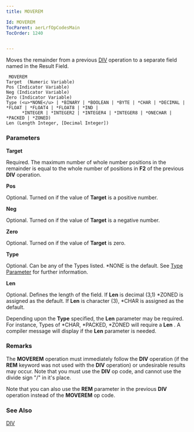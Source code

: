 ```yaml
---
title: MOVEREM

Id: MOVEREM
TocParent: aerLrfOpCodesMain
TocOrder: 1240


---
```


Moves the remainder from a previous [DIV](DIV.html) operation to a separate field named in the Result Field. 

```
 MOVEREM
Target  (Numeric Variable)
Pos (Indicator Variable) 
Neg (Indicator Variable)
Zero (Indicator Variable)
Type (<u>*NONE</u> | *BINARY | *BOOLEAN | *BYTE | *CHAR | *DECIMAL | *FLOAT | *FLOAT4 | *FLOAT8 | *IND | 
      *INTEGER | *INTEGER2 | *INTEGER4 | *INTEGER8 | *ONECHAR | *PACKED | *ZONED)
Len (Length Integer, [Decimal Integer])
```

### Parameters

**Target** 

Required. The maximum number of whole number positions in the remainder is equal to the whole number of positions in **F2** of the previous **DIV** operation.


**Pos** 

Optional. Turned on if the value of **Target** is a positive number.


**Neg** 

Optional. Turned on if the value of **Target** is a negative number.


**Zero** 

Optional. Turned on if the value of **Target** is zero.


**Type** 

Optional. Can be any of the Types listed. *NONE is the default. See [Type Parameter](Type_Parameter.html) for further information.


**Len** 

Optional. Defines the length of the field. If **Len** is decimal (3,1) *ZONED is assigned as the default. If **Len** is character (3), *CHAR is assigned as the default. 

Depending upon the **Type** specified, the **Len** parameter may be required. For instance, Types of *CHAR, *PACKED, *ZONED will require a **Len** . A compiler message will display if the **Len** parameter is needed.


### Remarks
The **MOVEREM** operation must immediately follow the **DIV** operation (if the **REM** keyword was not used with the **DIV** operation) or undesirable results may occur. Note that you must use the **DIV** op code, and cannot use the divide sign "/" in it's place. 

Note that you can also use the **REM** parameter in the previous **DIV** operation instead of the **MOVEREM** op code. 

### See Also
[DIV](DIV.html) 
